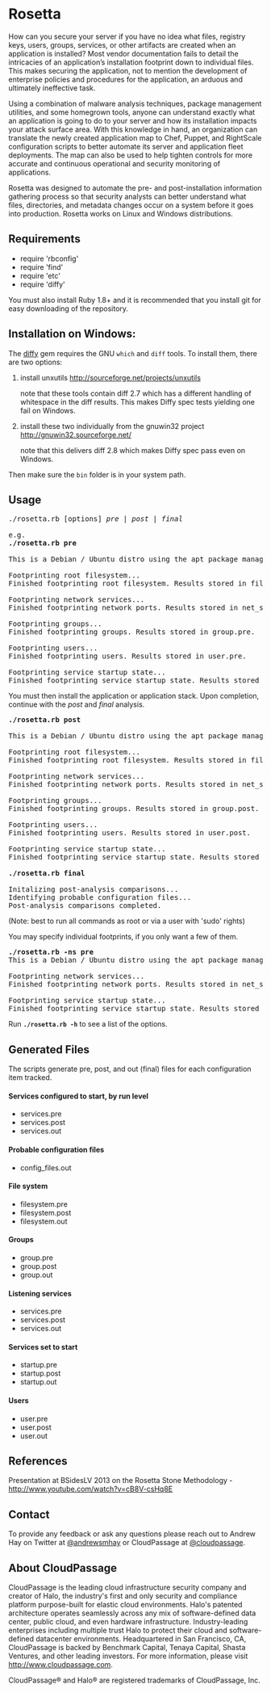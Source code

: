 # Rosetta
How can you secure your server if you have no idea what files, registry keys, users, groups, services, or other artifacts are created when an application is installed? Most vendor documentation fails to detail the intricacies of an application’s installation footprint down to individual files. This makes securing the application, not to mention the development of enterprise policies and procedures for the application, an arduous and ultimately ineffective task.

Using a combination of malware analysis techniques, package management utilities, and some homegrown tools, anyone can understand exactly what an application is going to do to your server and how its installation impacts your attack surface area. With this knowledge in hand, an organization can translate the newly created application map to Chef, Puppet, and RightScale configuration scripts to better automate its server and application fleet deployments. The map can also be used to help tighten controls for more accurate and continuous operational and security monitoring of applications.

Rosetta was designed to automate the pre- and post-installation information gathering process so that security analysts can better understand what files, directories, and metadata changes occur on a system before it goes into production. Rosetta works on Linux and Windows distributions.

## Requirements
* require 'rbconfig'
* require 'find'
* require 'etc'
* require 'diffy'

You must also install Ruby 1.8+ and it is recommended that you install git for easy downloading of the repository.

## Installation on Windows:

The [diffy](https://github.com/samg/diffy) gem requires the GNU `which` and `diff` tools. To install them, there are two options:

1.  install unxutils <http://sourceforge.net/projects/unxutils>

    note that these tools contain diff 2.7 which has a different handling of whitespace in the diff results. This makes Diffy spec tests yielding one fail on Windows.

2.  install these two individually from the gnuwin32 project
    <http://gnuwin32.sourceforge.net/>

    note that this delivers diff 2.8 which makes Diffy spec pass even on Windows.

Then make sure the `bin` folder is in your system path.

## Usage

<pre>
./rosetta.rb [options] <i>pre</i> | <i>post | final</i>

e.g.
<b>./rosetta.rb pre</b>

This is a Debian / Ubuntu distro using the apt package manager.

Footprinting root filesystem...
Finished footprinting root filesystem. Results stored in filesystem.pre.

Footprinting network services...
Finished footprinting network ports. Results stored in net_services.pre.

Footprinting groups...
Finished footprinting groups. Results stored in group.pre.

Footprinting users...
Finished footprinting users. Results stored in user.pre.

Footprinting service startup state...
Finished footprinting service startup state. Results stored in services.pre.
</pre>

You must then install the application or application stack. Upon completion, continue with the <i>post</i> and <i>final</i> analysis.

<pre>
<b>./rosetta.rb post</b>

This is a Debian / Ubuntu distro using the apt package manager.

Footprinting root filesystem...
Finished footprinting root filesystem. Results stored in filesystem.post.

Footprinting network services...
Finished footprinting network ports. Results stored in net_services.post.

Footprinting groups...
Finished footprinting groups. Results stored in group.post.

Footprinting users...
Finished footprinting users. Results stored in user.post.

Footprinting service startup state...
Finished footprinting service startup state. Results stored in services.post.

<b>./rosetta.rb final</b>

Initalizing post-analysis comparisons...
Identifying probable configuration files...
Post-analysis comparisons completed.
</pre>

(Note: best to run all commands as root or via a user with 'sudo' rights)

You may specify individual footprints, if you only want a few of them.

<pre>
<b>./rosetta.rb -ns pre</b>
This is a Debian / Ubuntu distro using the apt package manager.

Footprinting network services...
Finished footprinting network ports. Results stored in net_services.pre.

Footprinting service startup state...
Finished footprinting service startup state. Results stored in services.pre.
</pre>

Run <b><code>./rosetta.rb -h</code></b> to see a list of the options.

## Generated Files
The scripts generate pre, post, and out (final) files for each configuration item tracked.

#### Services configured to start, by run level
* services.pre
* services.post
* services.out

#### Probable configuration files
* config_files.out

#### File system
* filesystem.pre
* filesystem.post
* filesystem.out

#### Groups
* group.pre
* group.post
* group.out

#### Listening services
* services.pre
* services.post
* services.out

#### Services set to start
* startup.pre
* startup.post
* startup.out

#### Users
* user.pre
* user.post
* user.out

## References
Presentation at BSidesLV 2013 on the Rosetta Stone Methodology - <a href="http://www.youtube.com/watch?v=cB8V-csHq8E" target="new">http://www.youtube.com/watch?v=cB8V-csHq8E</a>

## Contact

To provide any feedback or ask any questions please reach out to Andrew Hay on Twitter at <a href="http://twitter.com/andrewsmhay" target="new">@andrewsmhay</a> or CloudPassage at <a href="http://twitter.com/cloudpassage" target="new">@cloudpassage</a>.

## About CloudPassage
CloudPassage is the leading cloud infrastructure security company and creator of Halo, the industry's first and only security and compliance platform purpose-built for elastic cloud environments. Halo's patented architecture operates seamlessly across any mix of software-defined data center, public cloud, and even hardware infrastructure. Industry-leading enterprises including multiple trust Halo to protect their cloud and software-defined datacenter environments. Headquartered in San Francisco, CA, CloudPassage is backed by Benchmark Capital, Tenaya Capital, Shasta Ventures, and other leading investors. For more information, please visit <a href="http://www.cloudpassage.com" target="new">http://www.cloudpassage.com</a>.

CloudPassage® and Halo® are registered trademarks of CloudPassage, Inc.
